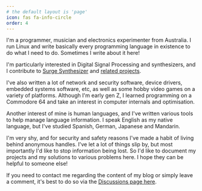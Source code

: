 ```yaml
---
# the default layout is 'page'
icon: fas fa-info-circle
order: 4
---
```


I'm a programmer, musician and electronics experimenter from Australia. I run Linux and write basically every programming language in existence to do what I need to do. Sometimes I write about it here!

I'm particularly interested in Digital Signal Processing and synthesizers, and I contribute to [Surge Synthesizer](https://surge-synthesizer.github.io/) and [related projects](https://github.com/surge-synthesizer/).

I've also written a lot of network and security software, device drivers, embedded systems software, etc, as well as some hobby video games on a variety of platforms. Although I'm early gen Z, I learned programming on a Commodore 64 and take an interest in computer internals and optimisation.

Another interest of mine is human languages, and I've written various tools to help manage language information. I speak English as my native language, but I've studied Spanish, German, Japanese and Mandarin.

I'm very shy, and for security and safety reasons I've made a habit of living behind anonymous handles. I've let a lot of things slip by, but most importantly I'd like to stop information being lost. So I'd like to document my projects and my solutions to various problems here. I hope they can be helpful to someone else!

If you need to contact me regarding the content of my blog or simply leave a comment, it's best to do so via the [Discussions page here](https://github.com/selenologist/selenologist.github.io/discussions).
